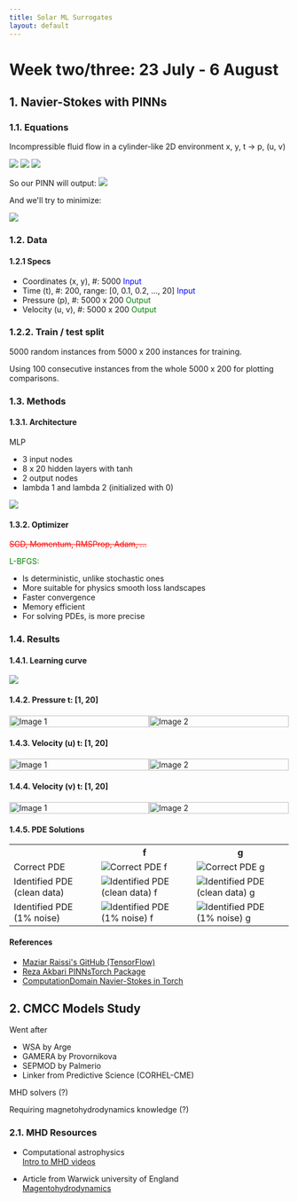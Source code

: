 ```yaml
---
title: Solar ML Surrogates
layout: default
---
```

<style>
        .image-row {
            display: flex;
            justify-content: space-around; /* Distribute space around the images */
            margin: 20px 0;
        }
        .image-row img {
            width: 100%; /* Adjust the width as needed */
            height: auto;
            margin: 0px; /* Optional: space between images */
        }
    </style>

<h1>Week two/three: 23 July - 6 August</h1>

## 1. Navier-Stokes with PINNs

### 1.1. Equations
Incompressible fluid flow in a cylinder-like 2D environment x, y, t -> p, (u, v)

<img src="resources/week_3/new_f.svg">

<img src="resources/week_3/new_g.svg">

<img src="resources/week_3/new_assm.svg">

So our PINN will output: <img src="resources/week_3/new_psi and p.svg">

And we'll try to minimize:

<img src="resources/week_3/new_loss.svg">

### 1.2. Data
#### 1.2.1 Specs
- Coordinates (x, y), #: 5000 <span style="color:blue">Input</span>
- Time (t), #: 200, range: [0, 0.1, 0.2, ..., 20] <span style="color: blue">Input</span>
- Pressure (p), #: 5000 x 200 <span style="color: green">Output</span>
- Velocity (u, v), #: 5000 x 200 <span style="color: green">Output</span>

### 1.2.2. Train / test split
5000 random instances from 5000 x 200 instances for training.

Using 100 consecutive instances from the whole 5000 x 200 for plotting comparisons.


### 1.3. Methods

#### 1.3.1. Architecture
MLP
- 3 input nodes
- 8 x 20 hidden layers with tanh
- 2 output nodes
- lambda 1 and lambda 2 (initialized with 0)

<img src="resources/week_3/new_arch.png">

#### 1.3.2. Optimizer

<span style="color:red"><s>SGD, Momentum, RMSProp, Adam, ...</s></span>

<span style="color:green">L-BFGS<span>:

- Is deterministic, unlike stochastic ones
- More suitable for physics smooth loss landscapes
- Faster convergence
- Memory efficient
- For solving PDEs, is more precise

### 1.4. Results

#### 1.4.1. Learning curve

<img src="resources/week_3/new_curve.svg">

#### 1.4.2. Pressure t: [1, 20]

<div class="image-row">
        <img src="resources/week_3/new_pressure_gt.gif" alt="Image 1">
        <img src="resources/week_3/new_pressure_pred.gif" alt="Image 2">
</div>

#### 1.4.3. Velocity (u) t: [1, 20]

<div class="image-row">
        <img src="resources/week_3/new_u_gt.gif" alt="Image 1">
        <img src="resources/week_3/new_u_pred.gif" alt="Image 2">
</div>


#### 1.4.4. Velocity (v) t: [1, 20]

<div class="image-row">
        <img src="resources/week_3/new_v_gt.gif" alt="Image 1">
        <img src="resources/week_3/new_v_pred.gif" alt="Image 2">
</div>

#### 1.4.5. PDE Solutions

<table>
  <tr>
    <th></th>
    <th>f</th>
    <th>g</th>
  </tr>
  <tr>
    <td>Correct PDE</td>
    <td><img src="resources/week_3/new_org_f.svg" alt="Correct PDE f"></td>
    <td><img src="resources/week_3/new_org_g.svg" alt="Correct PDE g"></td>
  </tr>
  <tr>
    <td>Identified PDE (clean data)</td>
    <td><img src="resources/week_3/new_clean_f.svg" alt="Identified PDE (clean data) f"></td>
    <td><img src="resources/week_3/new_clean_g.svg" alt="Identified PDE (clean data) g"></td>
  </tr>
  <tr>
    <td>Identified PDE (1% noise)</td>
    <td><img src="resources/week_3/new_noisy_f.svg" alt="Identified PDE (1% noise) f"></td>
    <td><img src="resources/week_3/new_noisy_g.svg" alt="Identified PDE (1% noise) g"></td>
  </tr>
</table>


#### References
- <a href="https://maziarraissi.github.io/PINNs/">Maziar Raissi's GitHub (TensorFlow)</a>
- <a href="https://github.com/rezaakb/pinns-torch/tree/main">Reza Akbari PINNsTorch Package</a>
- <a href="https://github.com/ComputationalDomain/PINNs/tree/main/Cylinder-Wake">ComputationDomain Navier-Stokes in Torch</a>


## 2. CMCC Models Study

Went after

- WSA by Arge
- GAMERA by Provornikova
- SEPMOD by Palmerio
- Linker from Predictive Science (CORHEL-CME)

MHD solvers (?)

Requiring magnetohydrodynamics knowledge (?)

### 2.1. MHD Resources
- Computational astrophysics \
<a href="https://youtu.be/YBBWpQ4EvFM?si=Xycnp4P5CyOQSkNE">Intro to MHD videos</a>

- Article from Warwick university of England \
<a href="https://warwick.ac.uk/fac/sci/physics/research/cfsa/people/valery/teaching/khu_mhd/KHU_mhd_handout.pdf">Magentohydrodynamics</a>


